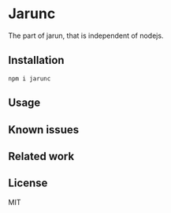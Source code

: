 # Jarunc

The part of jarun, that is independent of nodejs.

## Installation

```
npm i jarunc
```

## Usage

## Known issues

## Related work

## License

MIT
